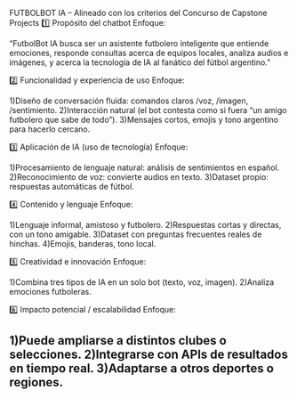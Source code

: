 FUTBOLBOT IA – Alineado con los criterios del Concurso de Capstone Projects
 1️⃣ Propósito del chatbot
  Enfoque:

   “FutbolBot IA busca ser un asistente futbolero inteligente que entiende emociones, responde consultas acerca de equipos locales, analiza audios e imágenes, y acerca la tecnología de IA al fanático del 
    fútbol argentino.”

 2️⃣ Funcionalidad y experiencia de uso
  Enfoque:

   1)Diseño de conversación fluida: comandos claros /voz, /imagen, /sentimiento.
   2)Interacción natural (el bot contesta como si fuera “un amigo futbolero que sabe de todo”).
   3)Mensajes cortos, emojis y tono argentino para hacerlo cercano.

 3️⃣ Aplicación de IA (uso de tecnología)
  Enfoque:

   1)Procesamiento de lenguaje natural: análisis de sentimientos en español.
   2)Reconocimiento de voz: convierte audios en texto.
   3)Dataset propio: respuestas automáticas de fútbol.

 4️⃣ Contenido y lenguaje
  Enfoque:

   1)Lenguaje informal, amistoso y futbolero.
   2)Respuestas cortas y directas, con un tono amigable.
   3)Dataset con preguntas frecuentes reales de hinchas.
   4)Emojis, banderas, tono local.

 5️⃣ Creatividad e innovación
  Enfoque:

  1)Combina tres tipos de IA en un solo bot (texto, voz, imagen).
  2)Analiza emociones futboleras.

 6️⃣ Impacto potencial / escalabilidad
  Enfoque:

  1)Puede ampliarse a distintos clubes o selecciones.
  2)Integrarse con APIs de resultados en tiempo real.
  3)Adaptarse a otros deportes o regiones.
---------------------------------------------------------------------------------------------------------------------------------------------------------------------------------------------------------------------
